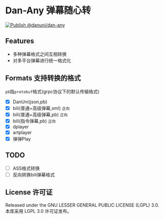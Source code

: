 # Dan-Any 弹幕随心转

[![Publish @danuni/dan-any](https://github.com/ani-uni/danuni/actions/workflows/npm-dan-any.yml/badge.svg)](https://github.com/ani-uni/danuni/actions/workflows/npm-dan-any.yml)

## Features

- 多种弹幕格式之间互相转换
- 对多平台弹幕进行统一格式化

## Formats 支持转换的格式

`pb`指`protobuf`格式(grpc协议下的默认传输格式)

- [x] DanUni(json,pb)
- [x] bili(普通+高级弹幕,xml) `正向`
- [x] bili(普通+高级弹幕,pb) `正向`
- [x] bili(指令弹幕,pb) `正向`
- [x] dplayer
- [x] artplayer
- [x] 弹弹Play

## TODO

- [ ] ASS格式转换
- [ ] 反向转换bili弹幕格式

## License 许可证

Released under the GNU LESSER GENERAL PUBLIC LICENSE (LGPL) 3.0.  
本库采用 LGPL 3.0 许可证发布。  
